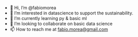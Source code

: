 - 👋 Hi, I’m @fabiomorea
- 👀 I’m interested in datascience to support the sustainability. 
- 🌱 I’m currently learning py & basic ml
- 💞️ I’m looking to collaborate on basic data science
- 📫 How to reach me at fabio.morea@gmail.com

<!---
fabiomorea/fabiomorea is a ✨ special ✨ repository because its `README.md` (this file) appears on your GitHub profile.
You can click the Preview link to take a look at your changes.
--->
